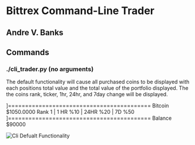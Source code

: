 # Bittrex Command-Line Trader
## Andre V. Banks

## Commands

### ./cli_trader.py (no arguments)
The default functionality will cause all purchased coins to be displayed with each positions total value and the total value of the portfolio displayed.
The the coins rank, ticker, 1hr, 24hr, and 7day change will be displayed.

]==========================================
Bitcoin $1050.0000 
Rank 1 | 1 HR %10 | 24HR %20 | 7D %50 
]==========================================
Balance $90000


![Cli Defualt Functionality](https://media.giphy.com/media/l0EoBilWm7mOSksta/giphy.gif)



